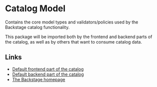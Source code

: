# Catalog Model

Contains the core model types and validators/policies used by the Backstage catalog functionality.

This package will be imported both by the frontend and backend parts of the catalog,
as well as by others that want to consume catalog data.

## Links

- [Default frontend part of the catalog](https://github.com/backstage/backstage/tree/master/plugins/catalog)
- [Default backend part of the catalog](https://github.com/backstage/backstage/tree/master/plugins/catalog-backend)
- [The Backstage homepage](https://backstage.io)

